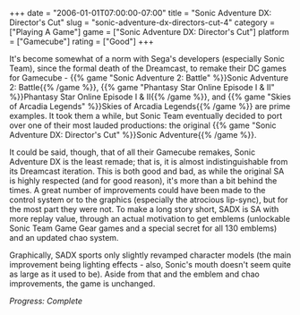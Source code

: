 +++
date = "2006-01-01T07:00:00-07:00"
title = "Sonic Adventure DX: Director's Cut"
slug = "sonic-adventure-dx-directors-cut-4"
category = ["Playing A Game"]
game = ["Sonic Adventure DX: Director's Cut"]
platform = ["Gamecube"]
rating = ["Good"]
+++

It's become somewhat of a norm with Sega's developers (especially Sonic Team), since the formal death of the Dreamcast, to remake their DC games for Gamecube - {{% game "Sonic Adventure 2: Battle" %}}Sonic Adventure 2: Battle{{% /game %}}, {{% game "Phantasy Star Online Episode I & II" %}}Phantasy Star Online Episode I & II{{% /game %}}, and {{% game "Skies of Arcadia Legends" %}}Skies of Arcadia Legends{{% /game %}} are prime examples. It took them a while, but Sonic Team eventually decided to port over one of their most lauded productions: the original {{% game "Sonic Adventure DX: Director's Cut" %}}Sonic Adventure{{% /game %}}.

It could be said, though, that of all their Gamecube remakes, Sonic Adventure DX is the least remade; that is, it is almost indistinguishable from its Dreamcast iteration. This is both good and bad, as while the original SA is highly respected (and for good reason), it's more than a bit behind the times. A great number of improvements could have been made to the control system or to the graphics (especially the atrocious lip-sync), but for the most part they were not. To make a long story short, SADX is SA with more replay value, through an actual motivation to get emblems (unlockable Sonic Team Game Gear games and a special secret for all 130 emblems) and an updated chao system.

Graphically, SADX sports only slightly revamped character models (the main improvement being lighting effects - also, Sonic's mouth doesn't seem quite as large as it used to be). Aside from that and the emblem and chao improvements, the game is unchanged.

<i>Progress: Complete</i>
